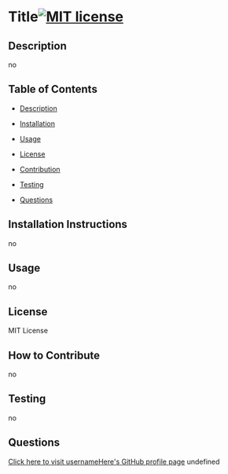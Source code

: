 # Title[![MIT license](https://img.shields.io/badge/License-MIT-blue.svg)](https://lbesson.mit-license.org/) 
## Description <a name="description"></a>
no
## Table of Contents

- [Description](#description)

- [Installation](#installation)

- [Usage](#usage)

- [License](#license)

- [Contribution](#contribution)

- [Testing](#testing)

- [Questions](#questions)


## Installation Instructions <a name="installation"></a>
no
## Usage <a name="usage"></a>
no
## License <a name="license"></a>
MIT License
## How to Contribute <a name="contribution"></a>
no
## Testing <a name="testing"></a>
no
## Questions <a name="questions"></a>

[Click here to visit usernameHere's GitHub profile page](https://www.github.com/usernameHere)
undefined